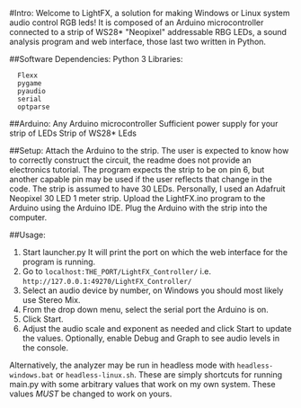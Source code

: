 #Intro:
Welcome to LightFX, a solution for making Windows or Linux system audio control RGB leds!
It is composed of an Arduino microcontroller connected to a strip of WS28* "Neopixel" addressable RBG LEDs, a sound analysis program and web interface, those last two written in Python.


##Software Dependencies:
Python 3
Libraries:
```
  Flexx
  pygame
  pyaudio
  serial
  optparse
```
##Arduino:
  Any Arduino microcontroller
  Sufficient power supply for your strip of LEDs
  Strip of WS28* LEds

##Setup:
Attach the Arduino to the strip. The user is expected to know how to correctly construct the circuit, the readme does not provide an electronics tutorial.
The program expects the strip to be on pin 6, but another capable pin may be used if the user reflects that change in the code.
The strip is assumed to have 30 LEDs. Personally, I used an Adafruit Neopixel 30 LED 1 meter strip.
Upload the LightFX.ino program to the Arduino using the Arduino IDE.
Plug the Arduino with the strip into the computer.


##Usage:
  1. Start launcher.py
  It will print the port on which the web interface for the program is running.
  2. Go to `localhost:THE_PORT/LightFX_Controller/` i.e. `http://127.0.0.1:49270/LightFX_Controller/`
  3. Select an audio device by number, on Windows you should most likely use Stereo Mix.
  4. From the drop down menu, select the serial port the Arduino is on.
  5. Click Start.
  6. Adjust the audio scale and exponent as needed and click Start to update the values. Optionally, enable Debug and Graph to see audio levels in the console.

Alternatively, the analyzer may be run in headless mode with `headless-windows.bat` or `headless-linux.sh`. These are simply shortcuts for running main.py with some arbitrary values that work on my own system. These values *MUST* be changed to work on yours.
